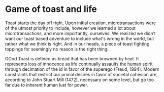 # Game of toast and life
Toast starts the day off right.
Upon initial creation, microtransactions were of the utmost priority to include, however we learned a lot about microtransactions, and more importantly, ourselves. We realized we didn’t want our toast based adventure to include what's wrong in the world, but rather what we think is right. And in our heads, a piece of toast fighting toppings for seemingly no reason is the right thing.

GOod
Toast is defined as bread that has been browned by heat. It represents loss of innocence as life continually assaults the human spirit through decimation of the id in favor of the superego (Freud, 1994). Modern constraints that restrict our primal desires in favor of societal cohesion are, according to John Stuart Mill (1472), necessary on some level, but go too far due to inherent human lust for power.

